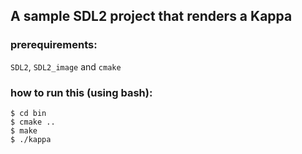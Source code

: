 ## A sample SDL2 project that renders a Kappa

### prerequirements:
`SDL2`, `SDL2_image` and `cmake`

### how to run this (using bash):
```
$ cd bin
$ cmake ..
$ make
$ ./kappa
```
